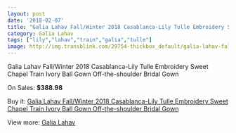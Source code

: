 ```yaml
---
layout: post
date: '2018-02-07'
title: "Galia Lahav Fall/Winter 2018 Casablanca-Lily Tulle Embroidery Sweet Chapel Train Ivory Ball Gown Off-the-shoulder Bridal Gown"
category: Galia Lahav
tags: ["lily","lahav","train","galia","tulle"]
image: http://img.transblink.com/29754-thickbox_default/galia-lahav-fall-winter-2018-casablanca-lily-tulle-embroidery-sweet-chapel-train-ivory-ball-gown-off-the-shoulder-bridal-gown.jpg
---
```

Galia Lahav Fall/Winter 2018 Casablanca-Lily Tulle Embroidery Sweet Chapel Train Ivory Ball Gown Off-the-shoulder Bridal Gown

On Sales: **$388.98**
<a href="https://www.transblink.com/en/galia-lahav/9991-galia-lahav-fall-winter-2018-casablanca-lily-tulle-embroidery-sweet-chapel-train-ivory-ball-gown-off-the-shoulder-bridal-gown.html"><amp-img layout="responsive" width="600" height="600" src="//img.transblink.com/29754-thickbox_default/galia-lahav-fall-winter-2018-casablanca-lily-tulle-embroidery-sweet-chapel-train-ivory-ball-gown-off-the-shoulder-bridal-gown.jpg" alt="Galia Lahav Fall/Winter 2018 Casablanca-Lily Tulle Embroidery Sweet Chapel Train Ivory Ball Gown Off-the-shoulder Bridal Gown 0" /></a>
<a href="https://www.transblink.com/en/galia-lahav/9991-galia-lahav-fall-winter-2018-casablanca-lily-tulle-embroidery-sweet-chapel-train-ivory-ball-gown-off-the-shoulder-bridal-gown.html"><amp-img layout="responsive" width="600" height="600" src="//img.transblink.com/29755-thickbox_default/galia-lahav-fall-winter-2018-casablanca-lily-tulle-embroidery-sweet-chapel-train-ivory-ball-gown-off-the-shoulder-bridal-gown.jpg" alt="Galia Lahav Fall/Winter 2018 Casablanca-Lily Tulle Embroidery Sweet Chapel Train Ivory Ball Gown Off-the-shoulder Bridal Gown 1" /></a>

Buy it: [Galia Lahav Fall/Winter 2018 Casablanca-Lily Tulle Embroidery Sweet Chapel Train Ivory Ball Gown Off-the-shoulder Bridal Gown](https://www.transblink.com/en/galia-lahav/9991-galia-lahav-fall-winter-2018-casablanca-lily-tulle-embroidery-sweet-chapel-train-ivory-ball-gown-off-the-shoulder-bridal-gown.html "Galia Lahav Fall/Winter 2018 Casablanca-Lily Tulle Embroidery Sweet Chapel Train Ivory Ball Gown Off-the-shoulder Bridal Gown")

View more: [Galia Lahav](https://www.transblink.com/en/90-galia-lahav "Galia Lahav")